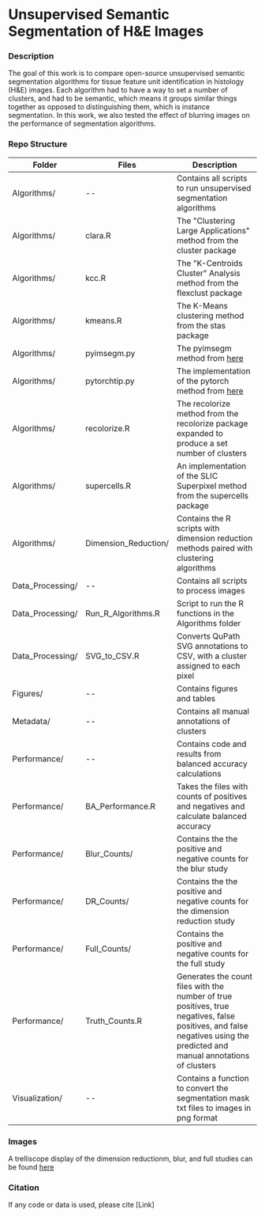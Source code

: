 # Unsupervised Semantic Segmentation of H&E Images

### Description

The goal of this work is to compare open-source unsupervised semantic segmentation algorithms for tissue feature unit identification in histology (H&E) images. Each algorithm had to have a way to set a number of clusters, and had to be semantic, which means it groups similar things together as opposed to distinguishing them, which is instance segmentation. In this work, we also tested the effect of blurring images on the performance of segmentation algorithms.

### Repo Structure 

| Folder | Files | Description |
|--------|-------|-------------|
|Algorithms/ | -- | Contains all scripts to run unsupervised segmentation algorithms |
|Algorithms/ | clara.R | The "Clustering Large Applications" method from the cluster package |
|Algorithms/ | kcc.R | The "K-Centroids Cluster" Analysis method from the flexclust package |
|Algorithms/ | kmeans.R | The K-Means clustering method from the stas package |
|Algorithms/ | pyimsegm.py | The pyimsegm method from [here](https://github.com/Borda/pyImSegm) | 
|Algorithms/ | pytorchtip.py | The implementation of the pytorch method from [here](https://github.com/kanezaki/pytorch-unsupervised-segmentation-tip/tree/master) |
|Algorithms/ | recolorize.R | The recolorize method from the recolorize package expanded to produce a set number of clusters |
|Algorithms/ | supercells.R | An implementation of the SLIC Superpixel method from the supercells package |
|Algorithms/ | Dimension_Reduction/ | Contains the R scripts with dimension reduction methods paired with clustering algorithms |
|Data_Processing/ | -- | Contains all scripts to process images |
|Data_Processing/ | Run_R_Algorithms.R | Script to run the R functions in the Algorithms folder |
|Data_Processing/ | SVG_to_CSV.R | Converts QuPath SVG annotations to CSV, with a cluster assigned to each pixel |
|Figures/ | -- | Contains figures and tables |
|Metadata/ | -- | Contains all manual annotations of clusters |
|Performance/ | -- | Contains code and results from balanced accuracy calculations |
|Performance/ | BA_Performance.R | Takes the files with counts of positives and negatives and calculate balanced accuracy |
|Performance/ | Blur_Counts/ | Contains the the positive and negative counts for the blur study |
|Performance/ | DR_Counts/ | Contains the the positive and negative counts for the dimension reduction study |
|Performance/ | Full_Counts/ | Contains the positive and negative counts for the full study |
|Performance/ | Truth_Counts.R | Generates the count files with the number of true positives, true negatives, false positives, and false negatives using the predicted and manual annotations of clusters |
|Visualization/ | -- | Contains a function to convert the segmentation mask txt files to images in png format |

### Images

A trelliscope display of the dimension reductionm, blur, and full studies can be found [here](https://pnnl-hubmap-proteoform-suite.github.io/unsupervisedsegmentation.io/)

### Citation 

If any code or data is used, please cite [Link]
